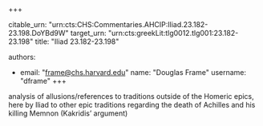 +++


citable_urn: "urn:cts:CHS:Commentaries.AHCIP:Iliad.23.182-23.198.DoYBd9W"
target_urn: "urn:cts:greekLit:tlg0012.tlg001:23.182-23.198"
title: "Iliad 23.182-23.198"

authors:
- email: "frame@chs.harvard.edu"
  name: "Douglas Frame"
  username: "dframe"
+++

<p>analysis of allusions/references to traditions outside of the Homeric epics, here by Iliad to other epic traditions regarding the death of Achilles and his killing Memnon (Kakridis’ argument)</p>
